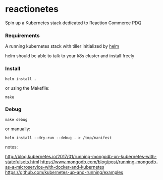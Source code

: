 # reactionetes
Spin up a Kubernetes stack dedicated to Reaction Commerce PDQ

### Requirements

A running kubernetes stack with tiller initialized by
[helm](https://helm.sh/)

helm should be able to talk to your k8s cluster
and install freely

### Install

```
helm install .
```

or using the Makefile:

```
make
```

### Debug

```
make debug
```

or manually:

```
helm install --dry-run --debug . > /tmp/manifest
```

notes:

http://blog.kubernetes.io/2017/01/running-mongodb-on-kubernetes-with-statefulsets.html
https://www.mongodb.com/blog/post/running-mongodb-as-a-microservice-with-docker-and-kubernetes
https://github.com/kubernetes-up-and-running/examples
